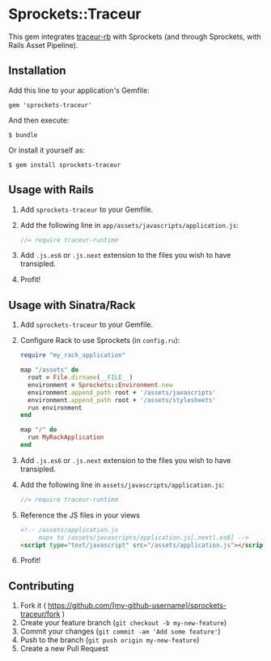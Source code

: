 # Sprockets::Traceur

This gem integrates [traceur-rb](https://github.com/gunpowderlabs/traceur-rb) with Sprockets (and through Sprockets, with Rails Asset Pipeline).

## Installation

Add this line to your application's Gemfile:

    gem 'sprockets-traceur'

And then execute:

    $ bundle

Or install it yourself as:

    $ gem install sprockets-traceur

## Usage with Rails

1. Add `sprockets-traceur` to your Gemfile.
2. Add the following line in `app/assets/javascripts/application.js`:

    ```javascript
    //= require traceur-runtime
    ```

3. Add `.js.es6` or `.js.next` extension to the files you wish to have transipled.
4. Profit!

## Usage with Sinatra/Rack

1. Add `sprockets-traceur` to your Gemfile.
2. Configure Rack to use Sprockets (in `config.ru`):

    ```ruby
    require "my_rack_application"

    map "/assets" do
      root = File.dirname(__FILE__)
      environment = Sprockets::Environment.new
      environment.append_path root + '/assets/javascripts'
      environment.append_path root + '/assets/stylesheets'
      run environment
    end

    map "/" do
      run MyRackApplication
    end
    ```

3. Add `.js.es6` or `.js.next` extension to the files you wish to have transipled.
4. Add the following line in `assets/javascripts/application.js`:

    ```javascript
    //= require traceur-runtime
    ```

5. Reference the JS files in your views

    ```html
    <!-- /assets/application.js 
         maps to /assets/javascripts/application.js[.next|.es6] -->
    <script type="text/javascript" src="/assets/application.js"></script>
    ```

6. Profit!

## Contributing

1. Fork it ( https://github.com/[my-github-username]/sprockets-traceur/fork )
2. Create your feature branch (`git checkout -b my-new-feature`)
3. Commit your changes (`git commit -am 'Add some feature'`)
4. Push to the branch (`git push origin my-new-feature`)
5. Create a new Pull Request
